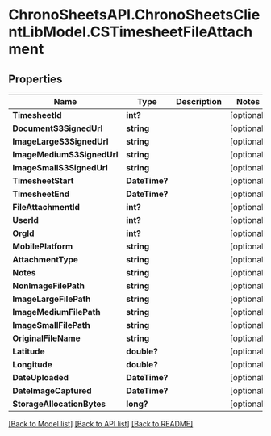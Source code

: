 # ChronoSheetsAPI.ChronoSheetsClientLibModel.CSTimesheetFileAttachment
## Properties

Name | Type | Description | Notes
------------ | ------------- | ------------- | -------------
**TimesheetId** | **int?** |  | [optional] 
**DocumentS3SignedUrl** | **string** |  | [optional] 
**ImageLargeS3SignedUrl** | **string** |  | [optional] 
**ImageMediumS3SignedUrl** | **string** |  | [optional] 
**ImageSmallS3SignedUrl** | **string** |  | [optional] 
**TimesheetStart** | **DateTime?** |  | [optional] 
**TimesheetEnd** | **DateTime?** |  | [optional] 
**FileAttachmentId** | **int?** |  | [optional] 
**UserId** | **int?** |  | [optional] 
**OrgId** | **int?** |  | [optional] 
**MobilePlatform** | **string** |  | [optional] 
**AttachmentType** | **string** |  | [optional] 
**Notes** | **string** |  | [optional] 
**NonImageFilePath** | **string** |  | [optional] 
**ImageLargeFilePath** | **string** |  | [optional] 
**ImageMediumFilePath** | **string** |  | [optional] 
**ImageSmallFilePath** | **string** |  | [optional] 
**OriginalFileName** | **string** |  | [optional] 
**Latitude** | **double?** |  | [optional] 
**Longitude** | **double?** |  | [optional] 
**DateUploaded** | **DateTime?** |  | [optional] 
**DateImageCaptured** | **DateTime?** |  | [optional] 
**StorageAllocationBytes** | **long?** |  | [optional] 

[[Back to Model list]](../README.md#documentation-for-models) [[Back to API list]](../README.md#documentation-for-api-endpoints) [[Back to README]](../README.md)

